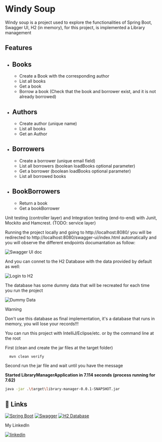 # Windy Soup

Windy soup is a project used to explore the functionalities of Spring Boot, Swagger UI, H2 (in memory), for this project, is implemented a Library management 

## Features

- Books
    -
    - Create a Book with the corresponding author
    - List all books
    - Get a book
    - Borrow a book (Check that the book and borrower exist, and it is not already borrowed)
- Authors
    - 
    - Create author (unique name)
    - List all books
    - Get an Author
- Borrowers
    -
    - Create a borrower (unique email field)
    - List all borrowers (boolean loadBooks optional parameter)
    - Get a borrower (boolean loadBooks optional parameter)
    - List all borrowed books
- BookBorrowers
    -
    - Return a book
    - Get a bookBorrower


Unit testing (controller layer) and Integration testing (end-to-end) with Junit, Mockito and Hamcrest. (TODO: service layer)

Running the project locally and going to http://localhost:8080/ you will be redirected to http://localhost:8080/swagger-ui/index.html automatically and you will observe the different endpoints documantation as follow:

![Swagger UI doc](https://snipboard.io/mZErfI.jpg)

And you can connet to the H2 Database with the data provided by default as well:

![Login to H2](https://snipboard.io/NPpR78.jpg)

The database has some dummy data that will be recreated for each time you run the project 

![Dummy Data](https://s3.amazonaws.com/i.snag.gy/5ax6DM.jpg)

> [!WARNING]
> Don't use this database as final implementation, it's a database that runs in memory, you will lose your records!!!

You can run this project with IntelliJ/Eclipse/etc. or by the command line at the root

First (clean and create the jar files at the target folder)

```bash
  mvn clean verify
```

Second run the jar file and wait until you have the message
    
**Started LibraryManagerApplication in 7.114 seconds (process running for 7.62)**

```bash
java -jar .\target\library-manager-0.0.1-SNAPSHOT.jar
```

## 🔗 Links
[![Spring Boot](https://img.shields.io/badge/Spring%20Boot-grey?style=for-the-badge&logo=springboot)](https://spring.io/projects/spring-boot)
[![Swagger](https://img.shields.io/badge/Swagger%20UI-green?style=for-the-badge&logo=swagger)](https://swagger.io/tools/swagger-ui/)
[![H2 Database](https://img.shields.io/badge/H2%20Database-blue)](https://swagger.io/tools/swagger-ui/)

My LinkedIn

[![linkedin](https://img.shields.io/badge/linkedin-0A66C2?style=for-the-badge&logo=linkedin&logoColor=white)](https://www.linkedin.com/in/fedehaust/)

